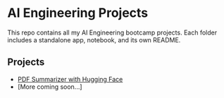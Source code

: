 # AI Engineering Projects

This repo contains all my AI Engineering bootcamp projects. Each folder includes a standalone app, notebook, and its own README.

## Projects

- [PDF Summarizer with Hugging Face](./pdf-summarizer-hf)
- [More coming soon...]
